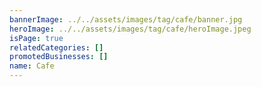 ```yaml
---
bannerImage: ../../assets/images/tag/cafe/banner.jpg
heroImage: ../../assets/images/tag/cafe/heroImage.jpeg
isPage: true
relatedCategories: []
promotedBusinesses: []
name: Cafe
---
```

